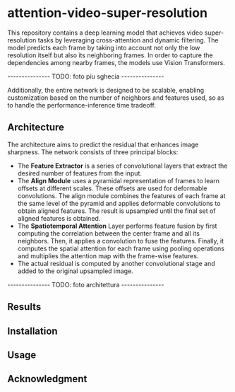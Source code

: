 # attention-video-super-resolution
This repository contains a deep learning model that achieves video super-resolution tasks by leveraging cross-attention and dynamic filtering. The model predicts each frame by taking into account not only the low resolution itself but also its neighboring frames. In order to capture the dependencies among nearby frames, the models use Vision Transformers.

--------------- TODO: foto piu sghecia ---------------  

 Additionally, the entire network is designed to be scalable, enabling customization based on the number of neighbors and features used, so as to handle the performance-inference time tradeoff.
 
## Architecture
The architecture aims to predict the residual that enhances image sharpness. The network consists of three principal blocks:
- The **Feature Extractor** is a series of convolutional layers that extract the desired number of features from the input.
- The **Align Module** uses a pyramidal representation of frames to learn offsets at different scales. These offsets are used for deformable convolutions. The align module combines the features of each frame at the same level of the pyramid and applies deformable convolutions to obtain aligned features. The result is upsampled until the final set of aligned features is obtained.
- The **Spatiotemporal Attention** Layer performs feature fusion by first computing the correlation between the center frame and all its neighbors. Then, it applies a convolution to fuse the features. Finally, it computes the spatial attention for each frame using pooling operations and multiplies the attention map with the frame-wise features.
- The actual residual is computed by another convolutional stage and added to the original upsampled image.

--------------- TODO: foto architettura ---------------

## Results 

## Installation

## Usage

## Acknowledgment
